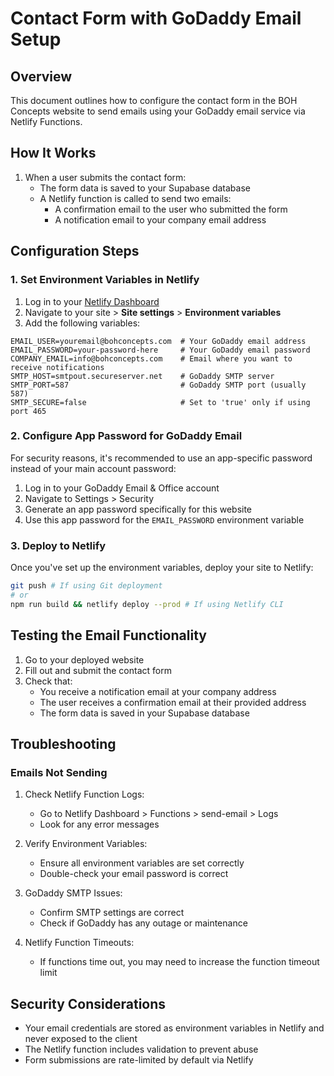 # Contact Form with GoDaddy Email Setup

## Overview

This document outlines how to configure the contact form in the BOH Concepts website to send emails using your GoDaddy email service via Netlify Functions.

## How It Works

1. When a user submits the contact form:
   - The form data is saved to your Supabase database
   - A Netlify function is called to send two emails:
     - A confirmation email to the user who submitted the form
     - A notification email to your company email address

## Configuration Steps

### 1. Set Environment Variables in Netlify

1. Log in to your [Netlify Dashboard](https://app.netlify.com/)
2. Navigate to your site > **Site settings** > **Environment variables**
3. Add the following variables:

```
EMAIL_USER=youremail@bohconcepts.com  # Your GoDaddy email address
EMAIL_PASSWORD=your-password-here     # Your GoDaddy email password
COMPANY_EMAIL=info@bohconcepts.com    # Email where you want to receive notifications
SMTP_HOST=smtpout.secureserver.net    # GoDaddy SMTP server
SMTP_PORT=587                         # GoDaddy SMTP port (usually 587)
SMTP_SECURE=false                     # Set to 'true' only if using port 465
```

### 2. Configure App Password for GoDaddy Email

For security reasons, it's recommended to use an app-specific password instead of your main account password:

1. Log in to your GoDaddy Email & Office account
2. Navigate to Settings > Security
3. Generate an app password specifically for this website
4. Use this app password for the `EMAIL_PASSWORD` environment variable

### 3. Deploy to Netlify

Once you've set up the environment variables, deploy your site to Netlify:

```bash
git push # If using Git deployment
# or
npm run build && netlify deploy --prod # If using Netlify CLI
```

## Testing the Email Functionality

1. Go to your deployed website
2. Fill out and submit the contact form
3. Check that:
   - You receive a notification email at your company address
   - The user receives a confirmation email at their provided address
   - The form data is saved in your Supabase database

## Troubleshooting

### Emails Not Sending

1. Check Netlify Function Logs:
   - Go to Netlify Dashboard > Functions > send-email > Logs
   - Look for any error messages

2. Verify Environment Variables:
   - Ensure all environment variables are set correctly
   - Double-check your email password is correct

3. GoDaddy SMTP Issues:
   - Confirm SMTP settings are correct
   - Check if GoDaddy has any outage or maintenance

4. Netlify Function Timeouts:
   - If functions time out, you may need to increase the function timeout limit

## Security Considerations

- Your email credentials are stored as environment variables in Netlify and never exposed to the client
- The Netlify function includes validation to prevent abuse
- Form submissions are rate-limited by default via Netlify
